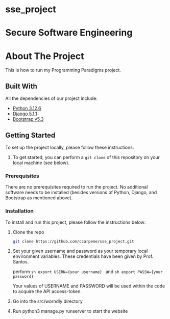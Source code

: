 # sse_project
# Secure Software Engineering
# About The Project

This is how to run my Programming Paradigms project.

## Built With
All the dependencies of our project include:

* [Python 3.12.6](https://www.python.org/)
* [Django 5.1.1](https://www.djangoproject.com/)
* [Bootstrap v5.3](https://getbootstrap.com)

## Getting Started

To set up the project locally, please follow these instructions:

  1. To get started, you can perform a ```git clone``` of this repository on your local machine (see below). 

### Prerequisites

There are no prerequisites required to run the project. No additional software needs to be installed (besides versions of Python, Django, and Bootstrap as mentioned above).

### Installation

To install and run this project, please follow the instructions below:

1. Clone the repo
   ```sh
   git clone https://github.com/ccarpene/sse_project.git
   ```

2. Set your given username and password as your temporary local environment variables. These credentials have been given by Prof. Santos.

	perform ```sh
			export USERN={your username}
			```
		and ```sh
			export PASSW={your password}
			```
   
     Your values of USERNAME and PASSWORD will be used within the code to acquire the API access-token.

3. Go into the src/worndly directory

4. Run python3 manage.py runserver to start the website
